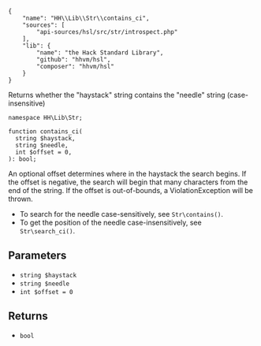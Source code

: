 ``` yamlmeta
{
    "name": "HH\\Lib\\Str\\contains_ci",
    "sources": [
        "api-sources/hsl/src/str/introspect.php"
    ],
    "lib": {
        "name": "the Hack Standard Library",
        "github": "hhvm/hsl",
        "composer": "hhvm/hsl"
    }
}
```




Returns whether the "haystack" string contains the "needle" string
(case-insensitive)




``` Hack
namespace HH\Lib\Str;

function contains_ci(
  string $haystack,
  string $needle,
  int $offset = 0,
): bool;
```




An optional offset determines where in the haystack the search begins. If the
offset is negative, the search will begin that many characters from the end
of the string. If the offset is out-of-bounds, a ViolationException will be
thrown.




+ To search for the needle case-sensitively, see ` Str\contains() `.
+ To get the position of the needle case-insensitively, see ` Str\search_ci() `.




## Parameters




* ` string $haystack `
* ` string $needle `
* ` int $offset = 0 `




## Returns




- ` bool `
<!-- HHAPIDOC -->
